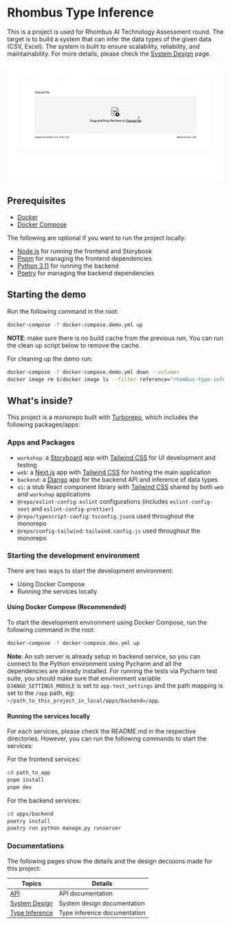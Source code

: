 # Rhombus Type Inference

This is a project is used for Rhombus AI Technology Assessment round. The target is to build a system 
that can infer the data types of the given data (CSV, Excel). The system is built to ensure scalability,
reliability, and maintainability. For more details, please check the [System Design](docs/pages/system-design.md) page.

![](docs/assets/demo.gif)

## Prerequisites
- [Docker](https://docs.docker.com/get-docker/)
- [Docker Compose](https://docs.docker.com/compose/install/)

The following are optional if you want to run the project locally:
- [Node.js](https://nodejs.org/en/download/) for running the frontend and Storybook
- [Pnpm](https://pnpm.io/installation) for managing the frontend dependencies
- [Python 3.11](https://www.python.org/downloads/) for running the backend
- [Poetry](https://python-poetry.org/docs/) for managing the backend dependencies

## Starting the demo

Run the following command in the root:

```sh
docker-compose -f docker-compose.demo.yml up
```

**NOTE**: make sure there is no build cache from the previous run, You can run the clean up script below to remove the cache.

For cleaning up the demo run:
```sh
docker-compose -f docker-compose.demo.yml down --volumes
docker image rm $(docker image ls --filter reference="rhombus-type-inference*" --format '{{.Repository}}:{{.Tag}}')
```

## What's inside?

This project is a monorepo built with [Turborepo](https://turbo.build/repo), which includes the following packages/apps:

### Apps and Packages

- `workshop`: a [Storyboard](https://storybook.js.org) app with [Tailwind CSS](https://tailwindcss.com/) for UI development and testing
- `web`: a [Next.js](https://nextjs.org/) app with [Tailwind CSS](https://tailwindcss.com/) for hosting the main application
- `backend`: a [Django](https://www.djangoproject.com/) app for the backend API and inference of data types
- `ui`: a stub React component library with [Tailwind CSS](https://tailwindcss.com/) shared by both `web` and `workshop`
  applications
- `@repo/eslint-config`: `eslint` configurations (includes `eslint-config-next` and `eslint-config-prettier`)
- `@repo/typescript-config`: `tsconfig.json`s used throughout the monorepo
- `@repo/config-tailwind`: `tailwind.config.js` used throughout the monorepo

### Starting the development environment

There are two ways to start the development environment:
- Using Docker Compose
- Running the services locally

#### Using Docker Compose (Recommended)

To start the development environment using Docker Compose, run the following command in the root:

```sh
docker-compose -f docker-compose.dev.yml up
```

**Note**: An ssh server is already setup in backend service, so you can connect to the Python environment using Pycharm and all the dependencies are already installed.
For running the tests via Pycharm test suite, you should make sure that environment variable `DJANGO_SETTINGS_MODULE` is set to `app.test_settings` and the path mapping is set to the
`/app` path, eg: `~/path_to_this_project_in_local/apps/backend=/app`.

#### Running the services locally

For each services, please check the README.md in the respective directories. However, you can run the following commands to start the services:

For the frontend services:
```sh
cd path_to_app
pnpm install
pnpm dev
```

For the backend services:
```sh
cd apps/backend
poetry install
poetry run python manage.py runserver
```

### Documentations

The following pages show the details and the design decisions made for this project:

| Topics                                         | Details                      |
|------------------------------------------------|------------------------------|
| [API](docs/pages/api.md)                       | API documentation            |
| [System Design](docs/pages/system-design.md)   | System design documentation  |
| [Type Inference](docs/pages/type-inference.md) | Type inference documentation |

